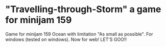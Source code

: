 # "Travelling-through-Storm" a game for minijam 159

Game for minijam 159 Ocean with limitation "As small as possible".
For windows (tested on windows).
Now for web! LET'S GOO!!

